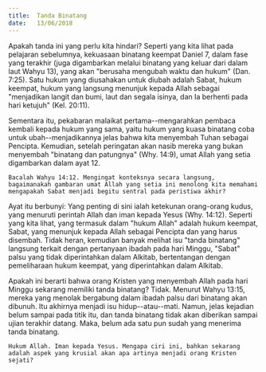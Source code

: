 ```yaml
---
title:  Tanda Binatang
date:   13/06/2018
---
```


Apakah tanda ini yang perlu kita hindari? Seperti yang kita lihat pada pelajaran sebelumnya, kekuasaan binatang keempat Daniel 7, dalam fase yang terakhir (juga digambarkan melalui binatang yang keluar dari dalam laut Wahyu 13), yang akan "berusaha mengubah waktu dan hukum" (Dan. 7:25). Satu hukum yang diusahakan untuk diubah adalah Sabat, hukum keempat, hukum yang langsung menunjuk kepada Allah sebagai "menjadikan langit dan bumi, laut dan segala isinya, dan Ia berhenti pada hari ketujuh" (Kel. 20:11).

Sementara itu, pekabaran malaikat pertama--mengarahkan pembaca kembali kepada hukum yang sama, yaitu hukum yang kuasa binatang coba untuk ubah--menjadikannya jelas bahwa kita menyembah Tuhan sebagai Pencipta. Kemudian, setelah peringatan akan nasib mereka yang bukan menyembah "binatang dan patungnya" (Why. 14:9), umat Allah yang setia digambarkan dalam ayat 12.

`Bacalah Wahyu 14:12. Mengingat konteksnya secara langsung, bagaimanakah gambaran umat Allah yang setia ini menolong kita memahami mengapakah Sabat menjadi begitu sentral pada peristiwa akhir?`

Ayat itu berbunyi: Yang penting di sini ialah ketekunan orang-orang kudus, yang menuruti perintah Allah dan iman kepada Yesus (Why. 14:12). Seperti yang kita lihat, yang termasuk dalam "hukum Allah" adalah hukum keempat, Sabat, yang menunjuk kepada Allah sebagai Pencipta dan yang harus disembah. Tidak heran, kemudian banyak melihat isu "tanda binatang" langsung terkait dengan pertanyaan ibadah pada hari Minggu, "Sabat" palsu yang tidak diperintahkan dalam Alkitab, bertentangan dengan pemeliharaan hukum keempat, yang diperintahkan dalam Alkitab.

Apakah ini berarti bahwa orang Kristen yang menyembah Allah pada hari Minggu sekarang memiliki tanda binatang? Tidak. Menurut Wahyu 13:15, mereka yang menolak bergabung dalam ibadah palsu dari binatang akan dibunuh. Itu akhirnya menjadi isu hidup--atau--mati. Namun, jelas kejadian belum sampai pada titik itu, dan tanda binatang tidak akan diberikan sampai ujian terakhir datang. Maka, belum ada satu pun sudah yang menerima tanda binatang.

`Hukum Allah. Iman kepada Yesus. Mengapa ciri ini, bahkan sekarang adalah aspek yang krusial akan apa artinya menjadi orang Kristen sejati?`